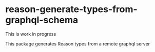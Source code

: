 # reason-generate-types-from-graphql-schema

This is work in progress

This package generates Reason types from a remote graphql server
